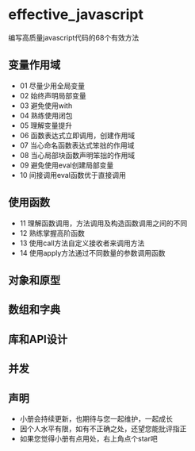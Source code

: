 # effective_javascript
编写高质量javascript代码的68个有效方法

## 变量作用域
- 01 尽量少用全局变量
- 02 始终声明局部变量
- 03 避免使用with
- 04 熟练使用闭包
- 05 理解变量提升
- 06 函数表达式立即调用，创建作用域
- 07 当心命名函数表达式笨拙的作用域
- 08 当心局部块函数声明笨拙的作用域
- 09 避免使用eval创建局部变量
- 10 间接调用eval函数优于直接调用
## 使用函数
- 11 理解函数调用，方法调用及构造函数调用之间的不同
- 12 熟练掌握高阶函数
- 13 使用call方法自定义接收者来调用方法
- 14 使用apply方法通过不同数量的参数调用函数
## 对象和原型
## 数组和字典
## 库和API设计
## 并发


## 声明
- 小册会持续更新，也期待与您一起维护，一起成长
- 因个人水平有限，如有不正确之处，还望您能批评指正
- 如果您觉得小册有点用处，右上角点个star吧
